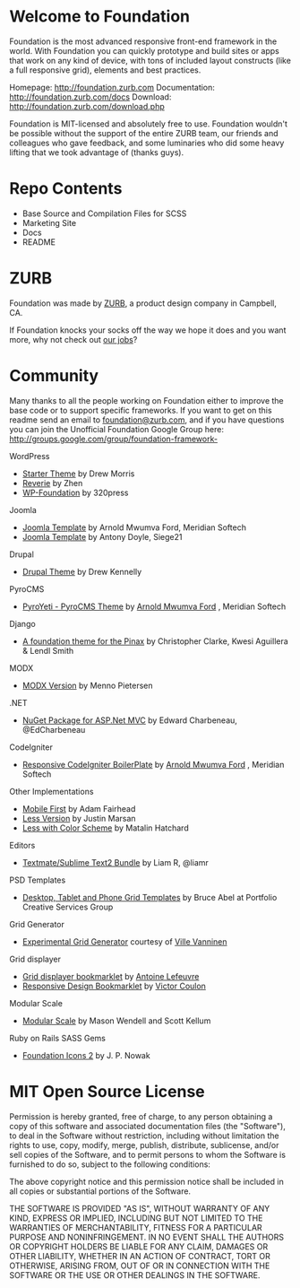 Welcome to Foundation
=====================

Foundation is the most advanced responsive front-end framework in the world. With Foundation you can quickly prototype and build sites or apps that work on any kind of device, with tons of included layout constructs (like a full responsive grid), elements and best practices.

Homepage:      http://foundation.zurb.com
Documentation: http://foundation.zurb.com/docs
Download:      http://foundation.zurb.com/download.php

Foundation is MIT-licensed and absolutely free to use. Foundation wouldn't be possible without the support of the entire ZURB team, our friends and colleagues who gave feedback, and some luminaries who did some heavy lifting that we took advantage of (thanks guys).

Repo Contents
=============

* Base Source and Compilation Files for SCSS
* Marketing Site
* Docs
* README

ZURB
====

Foundation was made by [ZURB](http://www.zurb.com), a product design company in Campbell, CA.

If Foundation knocks your socks off the way we hope it does and you want more, why not check out [our jobs](http://www.zurb.com/talent)?

Community
=========

Many thanks to all the people working on Foundation either to improve the base code or to support specific frameworks. If you want to get on this readme send an email to foundation@zurb.com, and if you have questions you can join the Unofficial Foundation Google Group here: http://groups.google.com/group/foundation-framework-

WordPress

* [Starter Theme](https://github.com/drewsymo/Foundation) by Drew Morris
* [Reverie](http://themefortress.com/reverie/) by Zhen
* [WP-Foundation](http://320press.com/wp-foundation/features/) by 320press

Joomla

* [Joomla Template](https://github.com/meridiansoftech/joomla_foundation_template) by Arnold Mwumva Ford, Meridian Softech
* [Joomla Template](https://github.com/antonydoyle/siegeengine) by Antony Doyle, Siege21

Drupal

* [Drupal Theme](https://github.com/drewkennelly/foundation7) by Drew Kennelly

PyroCMS

* [PyroYeti - PyroCMS Theme](https://github.com/pyrosuit/PyroYeti) by [Arnold Mwumva Ford](https://twitter.com/fordarnold) , Meridian Softech

Django

* [A foundation theme for the Pinax](http://pypi.python.org/pypi/pinax-theme-foundation) by Christopher Clarke, Kwesi Aguillera & Lendl Smith

MODX

* [MODX Version](http://designfromwithin.com/blog/2012/02/07/foundation-modx/) by Menno Pietersen

.NET

* [NuGet Package for ASP.Net MVC](http://www.nuget.org/packages/Foundation3_MVC4) by Edward Charbeneau, @EdCharbeneau


CodeIgniter

* [Responsive CodeIgniter BoilerPlate](https://github.com/meridiansoftech/meridian_ci_codebase) by [Arnold Mwumva Ford](https://twitter.com/fordarnold) , Meridian Softech

Other Implementations

* [Mobile First](https://github.com/adamfairhead/mobile-first-foundation) by Adam Fairhead
* [Less Version](https://github.com/justinmarsan/FoundationLess) by Justin Marsan
* [Less with Color Scheme](https://github.com/matalin/FoundationLess) by Matalin Hatchard

Editors

* [Textmate/Sublime Text2 Bundle](https://github.com/liamr/Zurb-Foundation-Textmate-Bundle) by Liam R, @liamr

PSD Templates

* [Desktop, Tablet and Phone Grid Templates](http://foundation.zurb.com/files/foundation-psd-templates.zip ) by Bruce Abel at Portfolio Creative Services Group

Grid Generator

* [Experimental Grid Generator](http://www.gridlover.net/foundation/) courtesy of [Ville Vanninen](http://foolproof.me)

Grid displayer

* [Grid displayer bookmarklet](http://alefeuvre.github.com/foundation-grid-displayer/) by [Antoine Lefeuvre](http://twitter.com/jiraisurfer)
* [Responsive Design Bookmarklet](http://responsive.victorcoulon.fr/) by [Victor Coulon](https://twitter.com/_victa)

Modular Scale

* [Modular Scale](https://github.com/scottkellum/modular-scale) by Mason Wendell and Scott Kellum

Ruby on Rails SASS Gems

* [Foundation Icons 2](https://github.com/zaiste/foundation-icons-sass-rails) by J. P. Nowak

MIT Open Source License
=======================

Permission is hereby granted, free of charge, to any person obtaining a copy of this software and associated documentation files (the "Software"), to deal in the Software without restriction, including without limitation the rights to use, copy, modify, merge, publish, distribute, sublicense, and/or sell copies of the Software, and to permit persons to whom the Software is furnished to do so, subject to the following conditions:

The above copyright notice and this permission notice shall be included in all copies or substantial portions of the Software.

THE SOFTWARE IS PROVIDED "AS IS", WITHOUT WARRANTY OF ANY KIND, EXPRESS OR IMPLIED, INCLUDING BUT NOT LIMITED TO THE WARRANTIES OF MERCHANTABILITY, FITNESS FOR A PARTICULAR PURPOSE AND NONINFRINGEMENT. IN NO EVENT SHALL THE AUTHORS OR COPYRIGHT HOLDERS BE LIABLE FOR ANY CLAIM, DAMAGES OR OTHER LIABILITY, WHETHER IN AN ACTION OF CONTRACT, TORT OR OTHERWISE, ARISING FROM, OUT OF OR IN CONNECTION WITH THE SOFTWARE OR THE USE OR OTHER DEALINGS IN THE SOFTWARE.